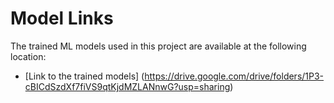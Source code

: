 # Model Links

The trained ML models used in this project are available at the following location:

- [Link to the trained models] (https://drive.google.com/drive/folders/1P3-cBICdSzdXf7fiVS9qtKjdMZLANnwG?usp=sharing)
